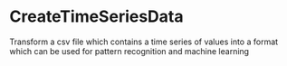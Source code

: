 # CreateTimeSeriesData
Transform a csv file which contains a time series of values into a format which can be used for pattern recognition and machine learning
